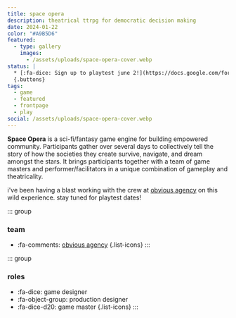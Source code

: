 ```yaml
---
title: space opera
description: theatrical ttrpg for democratic decision making
date: 2024-01-22
color: "#A9B5D6"
featured:
  - type: gallery
    images:
      - /assets/uploads/space-opera-cover.webp
status: |
  * [:fa-dice: Sign up to playtest june 2!](https://docs.google.com/forms/d/e/1FAIpQLScTWqGIiWkqIjhfG04-0h6yTVrQa_kQ-5YX58lQXMU7E_dx4A/viewform?usp=sf_link)
  {.buttons}
tags:
  - game
  - featured
  - frontpage
  - play
social: /assets/uploads/space-opera-cover.webp
---
```

**Space Opera** is a sci-fi/fantasy game engine for building empowered community. Participants gather over several days to collectively tell the story of how the societies they create survive, navigate, and dream amongst the stars. It brings participants together with a team of game masters and performer/facilitators in a unique combination of gameplay and theatricality.

i've been having a blast working with the crew at [obvious agency](https://www.obvious-agency.com/) on this wild experience. stay tuned for playtest dates!

<div class="grid-two wrap">

::: group
### team
* :fa-comments: [obvious agency](https://www.obvious-agency.com/)
{.list-icons}
:::

::: group
### roles
* :fa-dice: game designer
* :fa-object-group: production designer
* :fa-dice-d20: game master 
{.list-icons}
:::

</div>